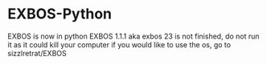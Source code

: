 # EXBOS-Python
EXBOS is now in python EXBOS 1.1.1 aka exbos 23 is not finished, do not run it as it could kill your computer if you would like to use the os, go to sizzlretrat/EXBOS
